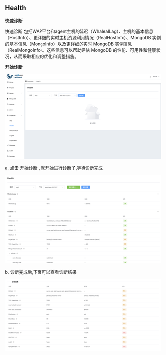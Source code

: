 ## Health

**快速诊断**

快速诊断 包括WAP平台和agent主机的延迟（WhalealLag）、主机的基本信息（HostInfo）、更详细的实时主机资源利用情况（RealHostInfo）、MongoDB 实例的基本信息（MongoInfo）以及更详细的实时 MongoDB 实例信息（RealMongoInfo）。这些信息可以帮助评估 MongoDB 的性能、可用性和健康状况，从而采取相应的优化和调整措施。



**开始诊断**

![1](../../../../images/whalealPlatformImages/Health.png)



a. 点击 开始诊断 , 就开始进行诊断了,等待诊断完成

![1](../../../../images/whalealPlatformImages/Health1.png)

b. 诊断完成后,下面可以查看诊断结果

![1](../../../../images/whalealPlatformImages/Health2.png)
